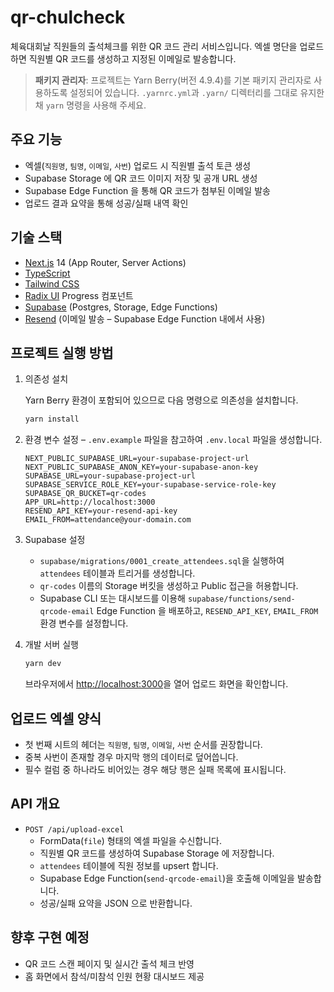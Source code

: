 # qr-chulcheck

체육대회날 직원들의 출석체크를 위한 QR 코드 관리 서비스입니다. 엑셀 명단을 업로드하면 직원별 QR 코드를 생성하고 지정된 이메일로 발송합니다.

> **패키지 관리자**: 프로젝트는 Yarn Berry(버전 4.9.4)를 기본 패키지 관리자로 사용하도록 설정되어 있습니다. `.yarnrc.yml`과 `.yarn/` 디렉터리를 그대로 유지한 채 `yarn` 명령을 사용해 주세요.

## 주요 기능

- 엑셀(`직원명`, `팀명`, `이메일`, `사번`) 업로드 시 직원별 출석 토큰 생성
- Supabase Storage 에 QR 코드 이미지 저장 및 공개 URL 생성
- Supabase Edge Function 을 통해 QR 코드가 첨부된 이메일 발송
- 업로드 결과 요약을 통해 성공/실패 내역 확인

## 기술 스택

- [Next.js](https://nextjs.org/) 14 (App Router, Server Actions)
- [TypeScript](https://www.typescriptlang.org/)
- [Tailwind CSS](https://tailwindcss.com/)
- [Radix UI](https://www.radix-ui.com/) Progress 컴포넌트
- [Supabase](https://supabase.com/) (Postgres, Storage, Edge Functions)
- [Resend](https://resend.com/) (이메일 발송 – Supabase Edge Function 내에서 사용)

## 프로젝트 실행 방법

1. 의존성 설치

   Yarn Berry 환경이 포함되어 있으므로 다음 명령으로 의존성을 설치합니다.

   ```bash
   yarn install
   ```

2. 환경 변수 설정 – `.env.example` 파일을 참고하여 `.env.local` 파일을 생성합니다.

   ```env
   NEXT_PUBLIC_SUPABASE_URL=your-supabase-project-url
   NEXT_PUBLIC_SUPABASE_ANON_KEY=your-supabase-anon-key
   SUPABASE_URL=your-supabase-project-url
   SUPABASE_SERVICE_ROLE_KEY=your-supabase-service-role-key
   SUPABASE_QR_BUCKET=qr-codes
   APP_URL=http://localhost:3000
   RESEND_API_KEY=your-resend-api-key
   EMAIL_FROM=attendance@your-domain.com
   ```

3. Supabase 설정

   - `supabase/migrations/0001_create_attendees.sql`을 실행하여 `attendees` 테이블과 트리거를 생성합니다.
   - `qr-codes` 이름의 Storage 버킷을 생성하고 Public 접근을 허용합니다.
   - Supabase CLI 또는 대시보드를 이용해 `supabase/functions/send-qrcode-email` Edge Function 을 배포하고, `RESEND_API_KEY`, `EMAIL_FROM` 환경 변수를 설정합니다.

4. 개발 서버 실행

   ```bash
   yarn dev
   ```

   브라우저에서 [http://localhost:3000](http://localhost:3000)을 열어 업로드 화면을 확인합니다.

## 업로드 엑셀 양식

- 첫 번째 시트의 헤더는 `직원명`, `팀명`, `이메일`, `사번` 순서를 권장합니다.
- 중복 사번이 존재할 경우 마지막 행의 데이터로 덮어씁니다.
- 필수 컬럼 중 하나라도 비어있는 경우 해당 행은 실패 목록에 표시됩니다.

## API 개요

- `POST /api/upload-excel`
  - FormData(`file`) 형태의 엑셀 파일을 수신합니다.
  - 직원별 QR 코드를 생성하여 Supabase Storage 에 저장합니다.
  - `attendees` 테이블에 직원 정보를 upsert 합니다.
  - Supabase Edge Function(`send-qrcode-email`)을 호출해 이메일을 발송합니다.
  - 성공/실패 요약을 JSON 으로 반환합니다.

## 향후 구현 예정

- QR 코드 스캔 페이지 및 실시간 출석 체크 반영
- 홈 화면에서 참석/미참석 인원 현황 대시보드 제공


